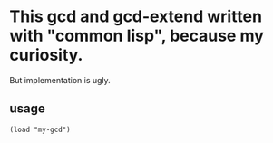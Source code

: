 # This gcd and gcd-extend written with "common lisp", because my curiosity.  
But implementation is ugly.  

## usage
```
(load "my-gcd")
```

